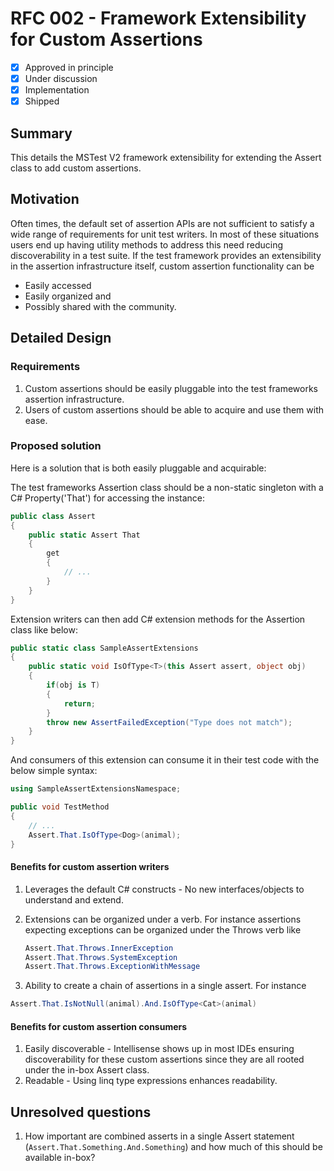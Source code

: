 # RFC 002 - Framework Extensibility for Custom Assertions

- [x] Approved in principle
- [x] Under discussion
- [x] Implementation
- [x] Shipped

## Summary

This details the MSTest V2 framework extensibility for extending the Assert class to add custom assertions.  

## Motivation

Often times, the default set of assertion APIs are not sufficient to satisfy a wide range of requirements for unit test writers. In most of these situations users end up having utility methods to address this need reducing discoverability in a test suite. If the test framework provides an extensibility in the assertion infrastructure itself, custom assertion functionality can be

- Easily accessed
- Easily organized and
- Possibly shared with the community.

## Detailed Design

### Requirements

1. Custom assertions should be easily pluggable into the test frameworks assertion infrastructure.
2. Users of custom assertions should be able to acquire and use them with ease.

### Proposed solution

Here is a solution that is both easily pluggable and acquirable:

The test frameworks Assertion class should be a non-static singleton with a C# Property('That') for accessing the instance:

```csharp
public class Assert
{
    public static Assert That
    {
        get
        {
            // ...
        }
    }
}
 ```

Extension writers can then add C# extension methods for the Assertion class like below:

```csharp
public static class SampleAssertExtensions
{
    public static void IsOfType<T>(this Assert assert, object obj)
    {
        if(obj is T)
        {
            return;
        }
        throw new AssertFailedException("Type does not match");
    }
}
```

And consumers of this extension can consume it in their test code with the below simple syntax:

```csharp
using SampleAssertExtensionsNamespace;

public void TestMethod
{
    // ...
    Assert.That.IsOfType<Dog>(animal);
}
```

#### Benefits for custom assertion writers

1. Leverages the default C# constructs - No new interfaces/objects to understand and extend.
2. Extensions can be organized under a verb. For instance assertions expecting exceptions can be organized under the Throws verb like

    ```csharp
    Assert.That.Throws.InnerException
    Assert.That.Throws.SystemException
    Assert.That.Throws.ExceptionWithMessage
    ```

3. Ability to create a chain of assertions in a single assert. For instance

```csharp
Assert.That.IsNotNull(animal).And.IsOfType<Cat>(animal)
```

#### Benefits for custom assertion consumers

1. Easily discoverable - Intellisense shows up in most IDEs ensuring discoverability for these custom assertions since they are all rooted under the in-box Assert class.
2. Readable - Using linq type expressions enhances readability.

## Unresolved questions

1. How important are combined asserts in a single Assert statement (`Assert.That.Something.And.Something`) and how much of this should be available in-box?
